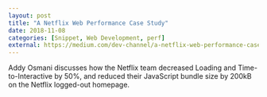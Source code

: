 ```yaml
---
layout: post
title: "A Netflix Web Performance Case Study"
date: 2018-11-08
categories: [Snippet, Web Development, perf]
external: https://medium.com/dev-channel/a-netflix-web-performance-case-study-c0bcde26a9d9
---
```


Addy Osmani discusses how the Netflix team decreased Loading and Time-to-Interactive by 50%, and reduced their JavaScript bundle size by 200kB on the Netflix logged-out homepage.
